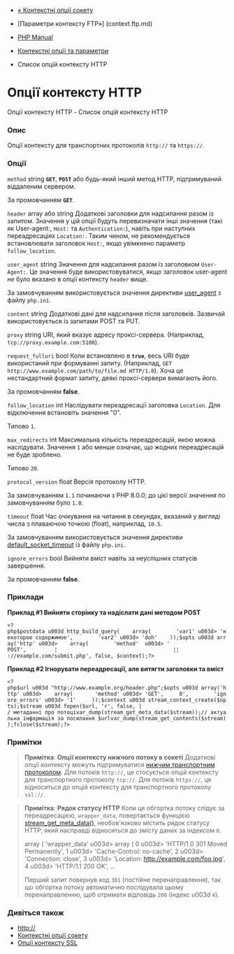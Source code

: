 - [« Контекстні опції сокету](context.socket.md)
- [Параметри контексту FTP»] (context.ftp.md)

- [PHP Manual](index.md)
- [Контекстні опції та параметри](context.md)
- Список опцій контексту HTTP

# Опції контексту HTTP

Опції контексту HTTP - Список опцій контексту HTTP

### Опис

Опції контексту для транспортних протоколів `http://` та `https://`.

### Опції

`method` string
**`GET`**, **`POST`** або будь-який інший метод HTTP, підтримуваний
віддаленим сервером.

За промовчанням **`GET`**.

`header` array або string
Додаткові заголовки для надсилання разом із запитом. Значення у цій
опції будуть перевизначати інші значення (такі як User-agent:,
`Host:` та `Authentication:`), навіть при наступних переадресаціях
`Location:`. Таким чином, не рекомендується встановлювати заголовок
`Host:`, якщо увімкнено параметр `follow_location`.

`user_agent` string
Значення для надсилання разом із заголовком `User-Agent:`. Це значення
буде використовуватися, якщо заголовок user-agent *не* було вказано в опції
контексту `header` вище.

За замовчуванням використовується значення директиви
[user_agent](filesystem.configuration.md#ini.user-agent) з файлу
`php.ini`.

`content` string
Додаткові дані для надсилання після заголовків. Зазвичай використовується
із запитами POST та PUT.

`proxy` string
URI, який вказує адресу проксі-сервера. (Наприклад,
`tcp://proxy.example.com:5100`).

`request_fulluri` bool
Коли встановлено в **`true`**, весь URI буде використаний при
формуванні запиту. (Наприклад,
`GET http://www.example.com/path/to/file.md HTTP/1.0`).
Хоча це нестандартний формат запиту, деякі проксі-сервери вимагають
його.

За промовчанням **false**.

`follow_location` int
Наслідувати переадресації заголовка `Location`. Для відключення встановіть
значення "0".

Типово `1`.

`max_redirects` int
Максимальна кількість переадресацій, якою можна наслідувати. Значення
`1` або менше означає, що жодних переадресацій не буде зроблено.

Типово `20`.

`protocol_version` float
Версія протоколу HTTP.

За замовчуванням `1.1` починаючи з PHP 8.0.0; до цієї версії значення по
замовчуванням було `1.0`.

`timeout` float
Час очікування на читання в секундах, вказаний у вигляді числа з плаваючою
точкою (float), наприклад, `10.5`.

За замовчуванням використовується значення директиви
[default_socket_timeout](filesystem.configuration.md#ini.default-socket-timeout)
із файлу `php.ini`.

`ignore_errors` bool
Вийняти вміст навіть за неуспішних статусів завершення.

За промовчанням **false**.

### Приклади

**Приклад #1 Вийняти сторінку та надіслати дані методом POST**

` <?php$postdata u003d http_build_query(    array(        'var1' u003d> 'некоторое содержимое',        'var2' u003d> 'doh'    ));$opts u003d array('http' u003d>    array(        'method'  u003d> ' POST',         ¦                                     ¦¦ ://example.com/submit.php', false, $context);?> `

**Приклад #2 Ігнорувати переадресації, але витягти заголовки та
вміст**

` <?php$url u003d "http://www.example.org/header.php";$opts u003d array('http' u003d>    array(       'method' u003d> 'GET',     0',        'ignore_errors' u003d> '1'     ));$context u003d stream_context_create($opts);$stream u003d fopen($url, 'r', false, | / метаданні про потоціvar_dump(stream_get_meta_data($stream));// актуальна інформація за посилання $urlvar_dump(stream_get_contents($stream));fclose($stream);?> `

### Примітки

> **Примітка**: **Опції контексту нижчого потоку в сокеті**
> Додаткові опції контексту можуть підтримуватися [нижчим
> транспортним протоколом](transports.inet.md). Для потоків `http://`,
> це стосується опцій контексту для транспортного протоколу `tcp://`.
> Для потоків `https://`, це відноситься до опцій контексту для
> транспортного протоколу `ssl://`.

> **Примітка**: **Рядок статусу HTTP**
> Коли ця обгортка потоку слідує за переадресацією, `wrapper_data`,
> повертається функцією
> [stream_get_meta_data()](function.stream-get-meta-data.md),
> необов'язково містить рядок статусу HTTP, який насправді
> відноситься до змісту даних за індексом `0`.
>
> array (
> 'wrapper_data' u003d>
> array (
> 0 u003d> 'HTTP/1.0 301 Moved Permanently',
> 1 u003d> 'Cache-Control: no-cache',
> 2 u003d> 'Connection: close',
> 3 u003d> 'Location: http://example.com/foo.jpg',
> 4 u003d> 'HTTP/1.1 200 OK',
> ...
>
> Перший запит повернув код `301` (постійне перенаправлення), так що
> обгортка потоку автоматично послідувала цьому перенаправленню, щоб
> отримати відповідь `200` (індекс u003d `4`).

### Дивіться також

- [http://](wrappers.http.md)
- [Контекстні опції сокету](context.socket.md)
- [Опції контексту SSL](context.ssl.md)
